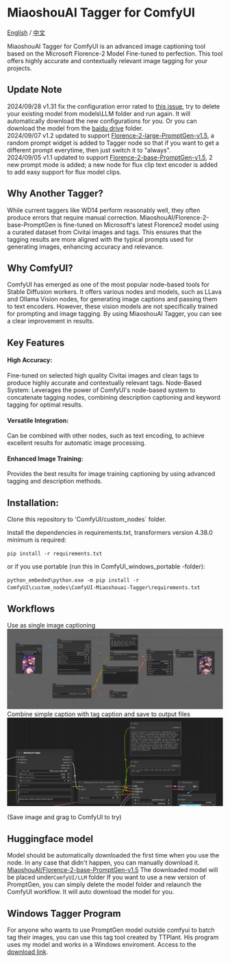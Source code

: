 # MiaoshouAI Tagger for ComfyUI

[English](README.md) / [中文](README_CN.md)

MiaoshouAI Tagger for ComfyUI is an advanced image captioning tool based on the Microsoft Florence-2 Model Fine-tuned to perfection. This tool offers highly accurate and contextually relevant image tagging for your projects.

## Update Note
2024/09/28 v1.31 fix the configuration error rated to [this issue](https://github.com/miaoshouai/ComfyUI-Miaoshouai-Tagger/issues/15), try to delete your existing model from models\LLM folder and run again. It will automatically download the new configurations for you. Or you can download the model from the [baidu drive](https://pan.baidu.com/s/1h8kLNmukfcUitM7mKRE89w?pwd=4xwc) folder.</br>
2024/09/07 v1.2 updated to support [Florence-2-large-PromptGen-v1.5](https://huggingface.co/MiaoshouAI/Florence-2-large-PromptGen-v1.5), a random prompt widget is added to Tagger node so that if you want to get a different prompt everytime, then just switch it to "always". <br>
2024/09/05 v1.1 updated to support [Florence-2-base-PromptGen-v1.5](https://huggingface.co/MiaoshouAI/Florence-2-base-PromptGen-v1.5), 2 new prompt mode is added; a new node for flux clip text encoder is added to add easy support for flux model clips.

## Why Another Tagger?
While current taggers like WD14 perform reasonably well, they often produce errors that require manual correction. MiaoshouAI/Florence-2-base-PromptGen is fine-tuned on Microsoft's latest Florence2 model using a curated dataset from Civitai images and tags. This ensures that the tagging results are more aligned with the typical prompts used for generating images, enhancing accuracy and relevance.

## Why ComfyUI?
ComfyUI has emerged as one of the most popular node-based tools for Stable Diffusion workers. It offers various nodes and models, such as LLava and Ollama Vision nodes, for generating image captions and passing them to text encoders. However, these vision models are not specifically trained for prompting and image tagging. By using MiaoshouAI Tagger, you can see a clear improvement in results.

## Key Features
#### High Accuracy: 
Fine-tuned on selected high quality Civitai images and clean tags to produce highly accurate and contextually relevant tags.
Node-Based System: Leverages the power of ComfyUI's node-based system to concatenate tagging nodes, combining description captioning and keyword tagging for optimal results.
#### Versatile Integration: 
Can be combined with other nodes, such as text encoding, to achieve excellent results for automatic image processing.
#### Enhanced Image Training: 
Provides the best results for image training captioning by using advanced tagging and description methods.


## Installation:

Clone this repository to 'ComfyUI/custom_nodes` folder.

Install the dependencies in requirements.txt, transformers version 4.38.0 minimum is required:

`pip install -r requirements.txt`

or if you use portable (run this in ComfyUI_windows_portable -folder):

`python_embeded\python.exe -m pip install -r ComfyUI\custom_nodes\ComfyUI-Miaoshouai-Tagger\requirements.txt`

## Workflows

Use as single image captioning
![miaoshouai_tagger_single_node_workflow.png](examples/miaoshouai_tagger_single_node_workflow.png)
Combine simple caption with tag caption and save to output files
![image](examples/miaoshouai_tagger_combined_workflow.png)

(Save image and grag to ComfyUI to try)

## Huggingface model
Model should be automatically downloaded the first time when you use the node. In any case that didn't happen, you can manually download it.
[MiaoshouAI/Florence-2-base-PromptGen-v1.5](https://huggingface.co/MiaoshouAI/Florence-2-base-PromptGen-v1.5)
The downloaded model will be placed under`ComfyUI/LLM` folder
If you want to use a new version of PromptGen, you can simply delete the model folder and relaunch the ComfyUI workflow. It will auto download the model for you.

## Windows Tagger Program
For anyone who wants to use PromptGen model outside comfyui to batch tag their images, you can use this tag tool created by TTPlant.
His program uses my model and works in a Windows enviroment. Access to the [download link](https://github.com/TTPlanetPig/Florence_2_tagger).

